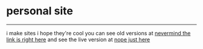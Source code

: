 # personal site
---
i make sites
i hope they're cool
you can see old versions at [nevermind the link is right here](https://github.com/undivisible/old.undivisible.dev)
and see the live version at [nope just here](https://undivisible.dev/)